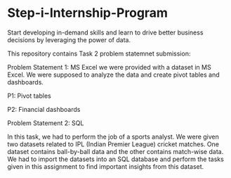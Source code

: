 # Step-i-Internship-Program
Start developing in-demand skills and learn to drive better business decisions by leveraging the power of data.

This repository contains Task 2 problem statemnet submission:

Problem Statement 1: MS Excel
we were provided with a dataset in MS Excel. We were supposed to analyze the data and create pivot tables and dashboards.

P1: Pivot tables

P2: Financial dashboards

Problem Statement 2: SQL

In this task, we had to perform the job of a sports analyst. We were given two datasets related to IPL (Indian Premier League) cricket matches. One dataset contains ball-by-ball data and the other contains match-wise data. We had to import the datasets into an SQL database and perform the tasks given in this assignment to find important insights from this dataset.
